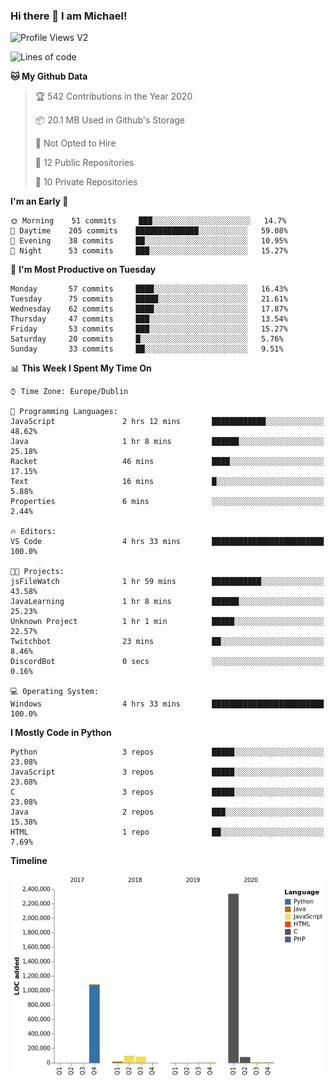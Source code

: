 ### Hi there 👋 I am Michael!

![Profile Views V2](https://komarev.com/ghpvc/?username=AppDevMichael)

<!--START_SECTION:waka-->
![Lines of code](https://img.shields.io/badge/From%20Hello%20World%20I%27ve%20Written-11.8%20million%20lines%20of%20code-blue)

**🐱 My Github Data** 

> 🏆 542 Contributions in the Year 2020
 > 
> 📦 20.1 MB Used in Github's Storage 
 > 
> 🚫 Not Opted to Hire
 > 
> 📜 12 Public Repositories
 > 
> 🔑 10 Private Repositories 

**I'm an Early 🐤** 

```text
🌞 Morning    51 commits     ███░░░░░░░░░░░░░░░░░░░░░░   14.7% 
🌆 Daytime    205 commits    ██████████████░░░░░░░░░░░   59.08% 
🌃 Evening    38 commits     ██░░░░░░░░░░░░░░░░░░░░░░░   10.95% 
🌙 Night      53 commits     ███░░░░░░░░░░░░░░░░░░░░░░   15.27%

```
📅 **I'm Most Productive on Tuesday** 

```text
Monday       57 commits     ████░░░░░░░░░░░░░░░░░░░░░   16.43% 
Tuesday      75 commits     █████░░░░░░░░░░░░░░░░░░░░   21.61% 
Wednesday    62 commits     ████░░░░░░░░░░░░░░░░░░░░░   17.87% 
Thursday     47 commits     ███░░░░░░░░░░░░░░░░░░░░░░   13.54% 
Friday       53 commits     ███░░░░░░░░░░░░░░░░░░░░░░   15.27% 
Saturday     20 commits     █░░░░░░░░░░░░░░░░░░░░░░░░   5.76% 
Sunday       33 commits     ██░░░░░░░░░░░░░░░░░░░░░░░   9.51%

```


📊 **This Week I Spent My Time On** 

```text
⌚︎ Time Zone: Europe/Dublin

💬 Programming Languages: 
JavaScript               2 hrs 12 mins       ████████████░░░░░░░░░░░░░   48.62% 
Java                     1 hr 8 mins         ██████░░░░░░░░░░░░░░░░░░░   25.18% 
Racket                   46 mins             ████░░░░░░░░░░░░░░░░░░░░░   17.15% 
Text                     16 mins             █░░░░░░░░░░░░░░░░░░░░░░░░   5.88% 
Properties               6 mins              ░░░░░░░░░░░░░░░░░░░░░░░░░   2.44%

🔥 Editors: 
VS Code                  4 hrs 33 mins       █████████████████████████   100.0%

🐱‍💻 Projects: 
jsFileWatch              1 hr 59 mins        ███████████░░░░░░░░░░░░░░   43.58% 
JavaLearning             1 hr 8 mins         ██████░░░░░░░░░░░░░░░░░░░   25.23% 
Unknown Project          1 hr 1 min          █████░░░░░░░░░░░░░░░░░░░░   22.57% 
Twitchbot                23 mins             ██░░░░░░░░░░░░░░░░░░░░░░░   8.46% 
DiscordBot               0 secs              ░░░░░░░░░░░░░░░░░░░░░░░░░   0.16%

💻 Operating System: 
Windows                  4 hrs 33 mins       █████████████████████████   100.0%

```

**I Mostly Code in Python** 

```text
Python                   3 repos             █████░░░░░░░░░░░░░░░░░░░░   23.08% 
JavaScript               3 repos             █████░░░░░░░░░░░░░░░░░░░░   23.08% 
C                        3 repos             █████░░░░░░░░░░░░░░░░░░░░   23.08% 
Java                     2 repos             ███░░░░░░░░░░░░░░░░░░░░░░   15.38% 
HTML                     1 repo              ██░░░░░░░░░░░░░░░░░░░░░░░   7.69%

```


**Timeline**

![Chart not found](https://github.com/AppDevMichael/AppDevMichael/blob/master/charts/bar_graph.png) 


<!--END_SECTION:waka-->


